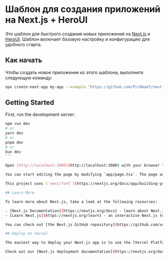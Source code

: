 # Шаблон для создания приложений на Next.js + HeroUI

Это шаблон для быстрого создания новых приложений на [Next.js](https://nextjs.org) и  [HeroUI](https://www.heroui.com/?utm_source=next-app-template). Шаблон включает базовую настройку и конфигурацию для удобного старта.

## Как начать

Чтобы создать новое приложение из этого шаблона, выполните следующую команду:

```bash
npx create-next-app my-app --example "https://github.com/Pir0manT/next-hero-ui-app-template"
````

## Getting Started

First, run the development server:
````bash
npm run dev
# or
yarn dev
# or
pnpm dev
# or
bun dev
```

Open [http://localhost:3000](http://localhost:3000) with your browser to see the result.

You can start editing the page by modifying `app/page.tsx`. The page auto-updates as you edit the file.

This project uses [`next/font`](https://nextjs.org/docs/app/building-your-application/optimizing/fonts) to automatically optimize and load [Geist](https://vercel.com/font), a new font family for Vercel.

## Learn More

To learn more about Next.js, take a look at the following resources:

- [Next.js Documentation](https://nextjs.org/docs) - learn about Next.js features and API.
- [Learn Next.js](https://nextjs.org/learn) - an interactive Next.js tutorial.

You can check out [the Next.js GitHub repository](https://github.com/vercel/next.js) - your feedback and contributions are welcome!

## Deploy on Vercel

The easiest way to deploy your Next.js app is to use the [Vercel Platform](https://vercel.com/new?utm_medium=default-template&filter=next.js&utm_source=create-next-app&utm_campaign=create-next-app-readme) from the creators of Next.js.

Check out our [Next.js deployment documentation](https://nextjs.org/docs/app/building-your-application/deploying) for more details.
